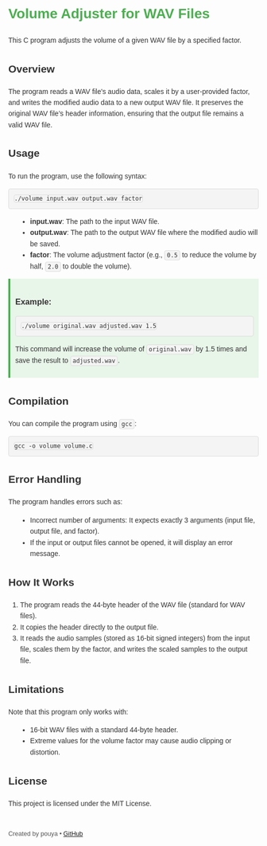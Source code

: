 <!DOCTYPE html>
<html lang="en">
<head>
    <meta charset="UTF-8">
    <meta name="viewport" content="width=device-width, initial-scale=1.0">
    <title>Volume Adjuster for WAV Files</title>
    <style>
        body {
            font-family: Arial, sans-serif;
            line-height: 1.6;
            color: #333;
        }
        h1 {
            color: #4CAF50;
        }
        code {
            background-color: #f4f4f4;
            border: 1px solid #ddd;
            padding: 2px 4px;
            border-radius: 4px;
        }
        pre {
            background-color: #f4f4f4;
            padding: 10px;
            border-radius: 4px;
            border: 1px solid #ddd;
            white-space: pre-wrap;
            word-wrap: break-word;
        }
        ul {
            margin-left: 20px;
        }
        .example {
            background-color: #e8f5e9;
            padding: 10px;
            border-left: 4px solid #4CAF50;
            margin-top: 10px;
        }
        .command {
            background-color: #f9f9f9;
            padding: 10px;
            border: 1px solid #ddd;
            border-radius: 5px;
            margin-bottom: 10px;
        }
        footer {
            margin-top: 40px;
            font-size: 0.9em;
            color: #555;
        }
    </style>
</head>
<body>

<h1>Volume Adjuster for WAV Files</h1>

<p>This C program adjusts the volume of a given WAV file by a specified factor.</p>

<h2>Overview</h2>

<p>The program reads a WAV file's audio data, scales it by a user-provided factor, and writes the modified audio data to a new output WAV file. It preserves the original WAV file’s header information, ensuring that the output file remains a valid WAV file.</p>

<h2>Usage</h2>

<p>To run the program, use the following syntax:</p>

<pre><code>./volume input.wav output.wav factor</code></pre>

<ul>
    <li><strong>input.wav</strong>: The path to the input WAV file.</li>
    <li><strong>output.wav</strong>: The path to the output WAV file where the modified audio will be saved.</li>
    <li><strong>factor</strong>: The volume adjustment factor (e.g., <code>0.5</code> to reduce the volume by half, <code>2.0</code> to double the volume).</li>
</ul>

<div class="example">
    <h3>Example:</h3>
    <pre><code>./volume original.wav adjusted.wav 1.5</code></pre>
    <p>This command will increase the volume of <code>original.wav</code> by 1.5 times and save the result to <code>adjusted.wav</code>.</p>
</div>

<h2>Compilation</h2>

<p>You can compile the program using <code>gcc</code>:</p>

<pre><code>gcc -o volume volume.c</code></pre>

<h2>Error Handling</h2>

<p>The program handles errors such as:</p>
<ul>
    <li>Incorrect number of arguments: It expects exactly 3 arguments (input file, output file, and factor).</li>
    <li>If the input or output files cannot be opened, it will display an error message.</li>
</ul>

<h2>How It Works</h2>

<ol>
    <li>The program reads the 44-byte header of the WAV file (standard for WAV files).</li>
    <li>It copies the header directly to the output file.</li>
    <li>It reads the audio samples (stored as 16-bit signed integers) from the input file, scales them by the factor, and writes the scaled samples to the output file.</li>
</ol>

<h2>Limitations</h2>

<p>Note that this program only works with:</p>
<ul>
    <li>16-bit WAV files with a standard 44-byte header.</li>
    <li>Extreme values for the volume factor may cause audio clipping or distortion.</li>
</ul>

<h2>License</h2>

<p>This project is licensed under the MIT License.</p>

<footer>
    <p>Created by pouya &bull; <a href="https://github.com/with-pouyax">GitHub</a></p>
</footer>

</body>
</html>
